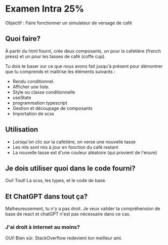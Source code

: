 # Examen Intra 25%

Objectif : Faire fonctionner un simulateur de versage de café

## Quoi faire?

À partir du html fourni, crée deux composants, un pour la cafetière (french press) et un pour les tasses de café (coffe cup).

Tu dois te baser sur ce que nous avons fait jusqu'à présent pour démontrer que tu comprends et maîtrise les éléments suivants :

- Rendu conditionnel.
- Afficher une liste.
- Style ou classe conditionnelle
- useState
- programmation typescript
- Gestion et découpage de composants
- Importation de scss

## Utilisation

- Lorsqu'on clic sur la cafetière, on verse une nouvelle tasse
- Les mls sont mis à jour en fonction du café restant
- La nouvelle tasse est d'une couleur aléatoire (qui provient de l'enum)

## Je dois utiliser quoi dans le code fourni?

Oui! Tout! La scss, les types, et le code de base.

## Et ChatGPT dans tout ça?

Malheureusement, tu n'y a pas droit. Je veux valider ta compréhension de base de react et chatGPT n'est pas nécessaire dans ce cas.

### J'ai droit à internet au moins?

OUI! Bien sûr. StackOverflow redevient ton meilleur ami.

